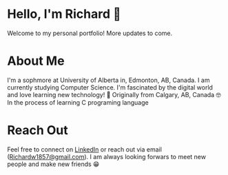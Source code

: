 # Hello, I'm Richard 👋
Welcome to my personal portfolio! More updates to come.
# About Me
I'm a sophmore at University of Alberta in, Edmonton, AB, Canada. I am currently studying Computer Science. I'm fascinated by the digital world and love learning new technology!
📍 Originally from Calgary, AB, Canada
🤓 In the process of learning C programing language
# Reach Out
Feel free to connect on [LinkedIn](https://www.linkedin.com/in/richard-wu-3a514b203/) or reach out via email (Richardw1857@gmail.com). I am always  looking forwars to meet new people and make new friends 😁
